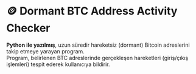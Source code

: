 # 🪙 Dormant BTC Address Activity Checker

**Python ile yazılmış**, uzun süredir hareketsiz (dormant) Bitcoin adreslerini takip etmeye yarayan program.  
Program, belirlenen BTC adreslerinde gerçekleşen hareketleri (giriş/çıkış işlemleri) tespit ederek kullanıcıya bildirir.  
